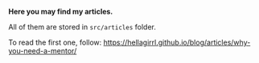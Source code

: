 **Here you may find my articles.**

All of them are stored in `src/articles` folder.

To read the first one, follow: https://hellagirrl.github.io/blog/articles/why-you-need-a-mentor/
